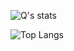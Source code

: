 ![Q's stats](https://github-readme-stats.vercel.app/api?username=qrhfz&show_icons=true&theme=react)

![Top Langs](https://github-readme-stats.vercel.app/api/top-langs/?username=qrhfz&hide=c%2B%2B,cmake,TeX,html)
